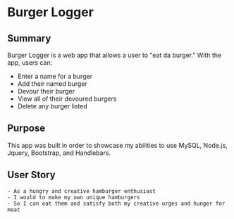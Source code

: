 # Burger Logger

## Summary
Burger Logger is a web app that allows a user to "eat da burger." With the app, users can:<br/>
<ul>
<li>Enter a name for a burger</li>
<li>Add their named burger</li>
<li>Devour their burger</li>
<li>View all of their devoured burgers</li>
<li>Delete any burger listed</li>
</ul>

## Purpose
This app was built in order to showcase my abilities to use MySQL, Node.js, Jquery, Bootstrap, and Handlebars.

## User Story
```
- As a hungry and creative hamburger enthusiast
- I would to make my own unique hamburgers
- So I can eat them and satisfy both my creative urges and hunger for meat

